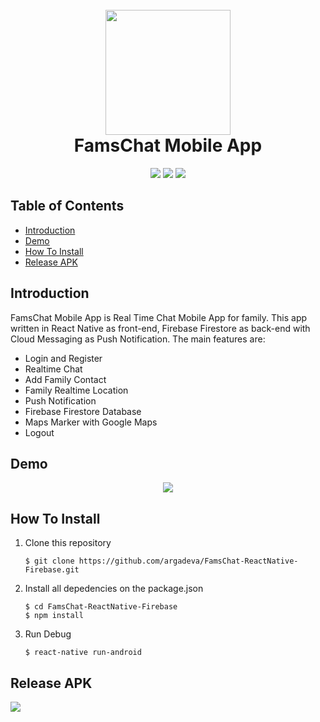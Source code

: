 <h1 align="center">
  <br>
  <img src="https://github.com/argadeva/FamsChat-ReactNative-Firebase/raw/master/android/app/src/main/ic_launcher-web.png" width="200">
  <br>
  FamsChat Mobile App
  <br>
</h1>

<p align="center">
  <img src="https://img.shields.io/badge/Node.js-v12.14.1-success">
  <img src="https://img.shields.io/badge/ReactNative-v0.61.5-informational">
  <img src="https://img.shields.io/badge/ReactNativeFirebase-v5.6.0-orange">
</p>

## Table of Contents

- [Introduction](#introduction)
- [Demo](#demo)
- [How To Install](#how-to-install)
- [Release APK](#release-apk)

## Introduction

FamsChat Mobile App is Real Time Chat Mobile App for family. This app written in React Native as front-end, Firebase Firestore as back-end with Cloud Messaging as Push Notification. The main features are:

- Login and Register
- Realtime Chat
- Add Family Contact
- Family Realtime Location
- Push Notification
- Firebase Firestore Database
- Maps Marker with Google Maps
- Logout

## Demo

<p align="center">
 <img src="https://github.com/argadeva/FamsChat-ReactNative-Firebase/raw/master/demo/demo.gif" />
</p>

## How To Install

1. Clone this repository
   ```
   $ git clone https://github.com/argadeva/FamsChat-ReactNative-Firebase.git
   ```
2. Install all depedencies on the package.json
   ```
   $ cd FamsChat-ReactNative-Firebase
   $ npm install
   ```
3. Run Debug

   ```
   $ react-native run-android
   ```

## Release APK

<a href="https://drive.google.com/file/d/1OH94IHiE9F6YU4FNZhFszEaZDnN7jI1J/view?usp=sharing">
  <img src="https://img.shields.io/badge/Download%20on%20the-Google%20Drive-blue.svg?style=popout&logo=google-drive"/>
</a>
